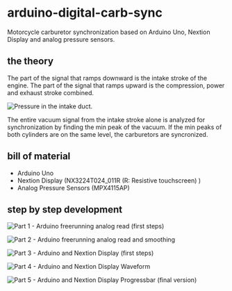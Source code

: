 # arduino-digital-carb-sync
Motorcycle carburetor synchronization based on Arduino Uno, Nextion Display and analog pressure sensors.

## the theory
The part of the signal that ramps downward is the intake stroke of the engine. The part of the signal that ramps upward is the compression, power and exhaust stroke combined.

![Pressure in the intake duct.](https://github.com/yz88/arduino-digital-carb-sync/blob/master/pressure-intake-duct.png)

The entire vacuum signal from the intake stroke alone is analyzed for synchronization by finding the min peak of the vacuum. If the min peaks of both cylinders are on the same level, the carburetors are syncronized.

## bill of material
* Arduino Uno
* Nextion Display (NX3224T024_011R (R: Resistive touchscreen) )
* Analog Pressure Sensors (MPX4115AP)

## step by step development
![Part 1 - Arduino freerunning analog read (first steps)](https://github.com/yz88/arduino-digital-carb-sync/blob/master/part1/)

![Part 2 - Arduino freerunning analog read and smoothing](https://github.com/yz88/arduino-digital-carb-sync/blob/master/part2/)

![Part 3 - Arduino and Nextion Display (first steps)](https://github.com/yz88/arduino-digital-carb-sync/blob/master/part3/)

![Part 4 - Arduino and Nextion Display Waveform](https://github.com/yz88/arduino-digital-carb-sync/blob/master/part4/)

![Part 5 - Arduino and Nextion Display Progressbar (final version)](https://github.com/yz88/arduino-digital-carb-sync/blob/master/part5/)
